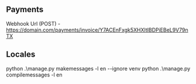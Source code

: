 ## Payments

Webhook Url (POST) - https://domain.com/payments/invoice/Y7ACEnFxgk5XHXltIBDPiEBeL9V79nTX 

## Locales 

python .\manage.py makemessages -l en --ignore venv
python .\manage.py compilemessages -l en
